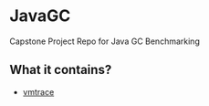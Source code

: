 # JavaGC
Capstone Project Repo for Java GC Benchmarking

## What it contains?
- [vmtrace](vmtrace/README.org)
